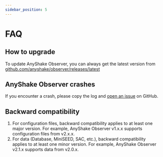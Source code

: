 ```yaml
---
sidebar_position: 5
---
```


# FAQ

## How to upgrade

To update AnyShake Observer, you can always get the latest version from [github.com/anyshake/observer/releases/latest](https://github.com/anyshake/observer/releases/latest)

## AnyShake Observer crashes

If you encounter a crash, please copy the log and [open an issue](https://github.com/anyshake/observer/issues/new/choose) on GitHub.

## Backward compatibility

 1. For configuration files, backward compatibility applies to at least one major version. For example, AnyShake Observer v1.x.x supports configuration files from v2.x.x.
 2. For data (Database, MiniSEED, SAC, etc.), backward compatibility applies to at least one minor version. For example, AnyShake Observer v2.1.x supports data from v2.0.x.
